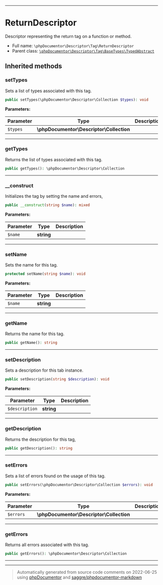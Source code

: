 ***

# ReturnDescriptor

Descriptor representing the return tag on a function or method.



* Full name: `\phpDocumentor\Descriptor\Tag\ReturnDescriptor`
* Parent class: [`\phpDocumentor\Descriptor\Tag\BaseTypes\TypedAbstract`](./BaseTypes/TypedAbstract.md)






## Inherited methods


### setTypes

Sets a list of types associated with this tag.

```php
public setTypes(\phpDocumentor\Descriptor\Collection $types): void
```








**Parameters:**

| Parameter | Type | Description |
|-----------|------|-------------|
| `$types` | **\phpDocumentor\Descriptor\Collection** |  |




***

### getTypes

Returns the list of types associated with this tag.

```php
public getTypes(): \phpDocumentor\Descriptor\Collection
```











***

### __construct

Initializes the tag by setting the name and errors,

```php
public __construct(string $name): mixed
```








**Parameters:**

| Parameter | Type | Description |
|-----------|------|-------------|
| `$name` | **string** |  |




***

### setName

Sets the name for this tag.

```php
protected setName(string $name): void
```








**Parameters:**

| Parameter | Type | Description |
|-----------|------|-------------|
| `$name` | **string** |  |




***

### getName

Returns the name for this tag.

```php
public getName(): string
```











***

### setDescription

Sets a description for this tab instance.

```php
public setDescription(string $description): void
```








**Parameters:**

| Parameter | Type | Description |
|-----------|------|-------------|
| `$description` | **string** |  |




***

### getDescription

Returns the description for this tag,

```php
public getDescription(): string
```











***

### setErrors

Sets a list of errors found on the usage of this tag.

```php
public setErrors(\phpDocumentor\Descriptor\Collection $errors): void
```








**Parameters:**

| Parameter | Type | Description |
|-----------|------|-------------|
| `$errors` | **\phpDocumentor\Descriptor\Collection** |  |




***

### getErrors

Returns all errors associated with this tag.

```php
public getErrors(): \phpDocumentor\Descriptor\Collection
```











***


***
> Automatically generated from source code comments on 2022-06-25 using [phpDocumentor](http://www.phpdoc.org/) and [saggre/phpdocumentor-markdown](https://github.com/Saggre/phpDocumentor-markdown)
